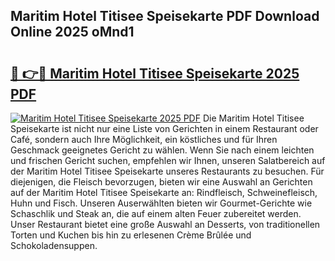 ## Maritim Hotel Titisee Speisekarte PDF Download Online 2025 oMnd1

# <h2><a href="http://gcdt8ui.nevu.top/?p=Maritim+Hotel+Titisee+Speisekarte">🔗 👉🔴 Maritim Hotel Titisee Speisekarte 2025 PDF</a></h2>

[![Maritim Hotel Titisee Speisekarte 2025 PDF](https://i.imgur.com/dBaPXMq.png)](http://gcdt8ui.nevu.top/?p=Maritim+Hotel+Titisee+Speisekarte)
Die Maritim Hotel Titisee Speisekarte ist nicht nur eine Liste von Gerichten in einem Restaurant oder Café, sondern auch Ihre Möglichkeit, ein köstliches und für Ihren Geschmack geeignetes Gericht zu wählen. Wenn Sie nach einem leichten und frischen Gericht suchen, empfehlen wir Ihnen, unseren Salatbereich auf der Maritim Hotel Titisee Speisekarte unseres Restaurants zu besuchen. Für diejenigen, die Fleisch bevorzugen, bieten wir eine Auswahl an Gerichten auf der Maritim Hotel Titisee Speisekarte an: Rindfleisch, Schweinefleisch, Huhn und Fisch. Unseren Auserwählten bieten wir Gourmet-Gerichte wie Schaschlik und Steak an, die auf einem alten Feuer zubereitet werden. Unser Restaurant bietet eine große Auswahl an Desserts, von traditionellen Torten und Kuchen bis hin zu erlesenen Crème Brûlée und Schokoladensuppen.
